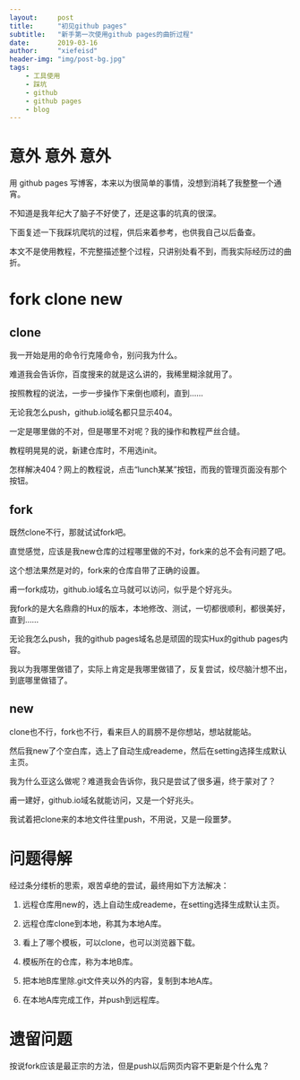 ```yaml
---
layout:     post
title:      "初见github pages"
subtitle:   "新手第一次使用github pages的曲折过程"
date:       2019-03-16
author:     "xiefeisd"
header-img: "img/post-bg.jpg"
tags:
    - 工具使用
    - 踩坑
    - github
    - github pages
    - blog
---
```


# 意外 意外 意外

用 github pages 写博客，本来以为很简单的事情，没想到消耗了我整整一个通宵。

不知道是我年纪大了脑子不好使了，还是这事的坑真的很深。

下面复述一下我踩坑爬坑的过程，供后来着参考，也供我自己以后备查。

本文不是使用教程，不完整描述整个过程，只讲别处看不到，而我实际经历过的曲折。

# fork clone new

## clone

我一开始是用的命令行克隆命令，别问我为什么。

难道我会告诉你，百度搜来的就是这么讲的，我稀里糊涂就用了。

按照教程的说法，一步一步操作下来倒也顺利，直到……

无论我怎么push，github.io域名都只显示404。

一定是哪里做的不对，但是哪里不对呢？我的操作和教程严丝合缝。

教程明晃晃的说，新建仓库时，不用选init。

怎样解决404？网上的教程说，点击“lunch某某”按钮，而我的管理页面没有那个按钮。

## fork

既然clone不行，那就试试fork吧。

直觉感觉，应该是我new仓库的过程哪里做的不对，fork来的总不会有问题了吧。

这个想法果然是对的，fork来的仓库自带了正确的设置。

甫一fork成功，github.io域名立马就可以访问，似乎是个好兆头。

我fork的是大名鼎鼎的Hux的版本，本地修改、测试，一切都很顺利，都很美好，直到……

无论我怎么push，我的github pages域名总是顽固的现实Hux的github pages内容。

我以为我哪里做错了，实际上肯定是我哪里做错了，反复尝试，绞尽脑汁想不出，到底哪里做错了。

## new

clone也不行，fork也不行，看来巨人的肩膀不是你想站，想站就能站。

然后我new了个空白库，选上了自动生成reademe，然后在setting选择生成默认主页。

我为什么亚这么做呢？难道我会告诉你，我只是尝试了很多遍，终于蒙对了？

甫一建好，github.io域名就能访问，又是一个好兆头。

我试着把clone来的本地文件往里push，不用说，又是一段噩梦。

# 问题得解

经过条分缕析的思索，艰苦卓绝的尝试，最终用如下方法解决：

1. 远程仓库用new的，选上自动生成reademe，在setting选择生成默认主页。

2. 远程仓库clone到本地，称其为本地A库。

3. 看上了哪个模板，可以clone，也可以浏览器下载。

4. 模板所在的仓库，称为本地B库。

5. 把本地B库里除.git文件夹以外的内容，复制到本地A库。

6. 在本地A库完成工作，并push到远程库。

# 遗留问题

按说fork应该是最正宗的方法，但是push以后网页内容不更新是个什么鬼？
